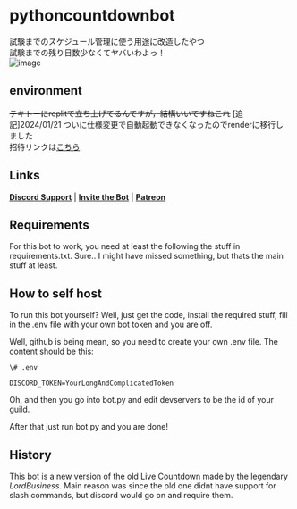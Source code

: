 # pythoncountdownbot
試験までのスケジュール管理に使う用途に改造したやつ<br>
試験までの残り日数少なくてヤバいわよっ！<br>
![image](https://github.com/Issaimaru/pythoncountdownbot/assets/80198387/1fad1b14-af34-4c3a-9c79-98f9b5a6e949)

## environment
~~テキトーにreplitで立ち上げてるんですが，結構いいですねこれ~~ [追記]2024/01/21 ついに仕様変更で自動起動できなくなったのでrenderに移行しました<br>
招待リンクは[こちら](https://discord.com/api/oauth2/authorize?client_id=1176812572566114364&permissions=8&scope=bot%20applications.commands)

## Links

**[Discord Support](https://discord.com/invite/b2fY4z4xBY "Join the support guild!")** | **[Invite the Bot](https://top.gg/bot/1015703443358363789)** | **[Patreon](https://www.patreon.com/livecountdownbot)**

## Requirements

For this bot to work, you need at least the following the stuff in requirements.txt. Sure.. I might have missed something, but thats the main stuff at least.

## How to self host

To run this bot yourself? Well, just get the code, install the required stuff, fill in the .env file with your own bot token and you are off.

Well, github is being mean, so you need to create your own .env file. The content should be this:

```
\# .env

DISCORD_TOKEN=YourLongAndComplicatedToken
```

Oh, and then you go into bot.py and edit devservers to be the id of your guild.

After that just run bot.py and you are done!

## History

This bot is a new version of the old Live Countdown made by the legendary _LordBusiness_. Main reason was since the old one didnt have support for slash commands, but discord would go on and require them.
